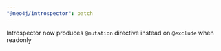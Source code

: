 ```yaml
---
"@neo4j/introspector": patch
---
```


Introspector now produces `@mutation` directive instead on `@exclude` when readonly
